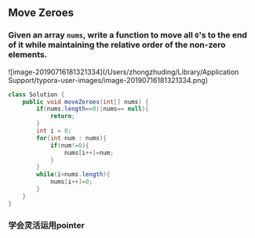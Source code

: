 ## Move Zeroes

### Given an array `nums`, write a function to move all `0`'s to the end of it while maintaining the relative order of the non-zero elements.

![image-20190716181321334](/Users/zhongzhuding/Library/Application Support/typora-user-images/image-20190716181321334.png)

~~~java
class Solution {
    public void moveZeroes(int[] nums) {
        if(nums.length==0||nums== null){
            return;
        }
        int i = 0;
        for(int num : nums){
            if(num!=0){
                nums[i++]=num;
            }
        }
        while(i<nums.length){
            nums[i++]=0;
        }
    }
}
~~~

### 学会灵活运用pointer

